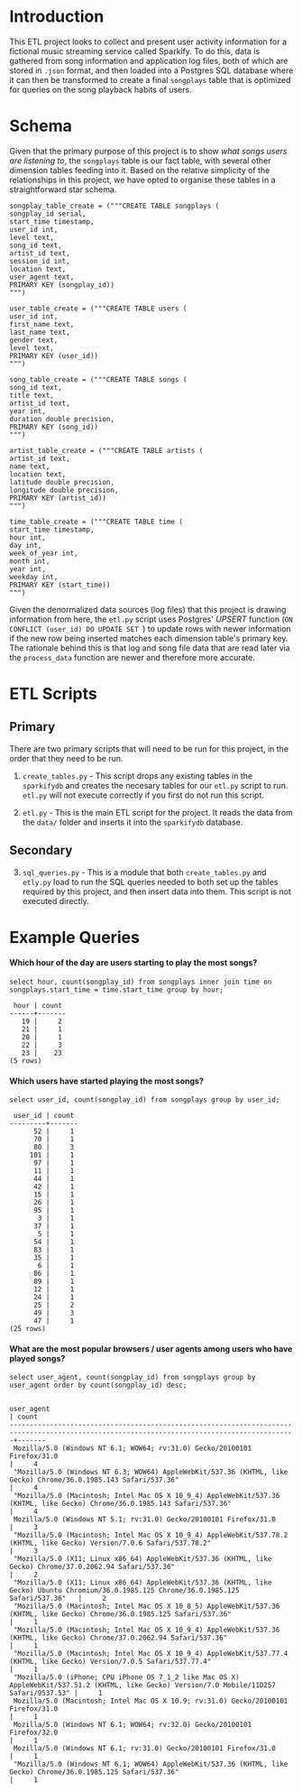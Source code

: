 # Introduction

This ETL project looks to collect and present user activity information for a fictional music streaming service called Sparkify. To do this, data is gathered from song information and application log files, both of which are stored in `.json` format, and then loaded into a Postgres SQL database where it can then be transformed to create a final `songplays` table that is optimized for queries on the song playback habits of users. 

# Schema
Given that the primary purpose of this project is to show _what songs users are listening to_, the `songplays` table is our fact table, with several other dimension tables feeding into it. Based on the relative simplicity of the relationships in this project, we have opted to organise these tables in a straightforward star schema.

```
songplay_table_create = ("""CREATE TABLE songplays (
songplay_id serial,
start_time timestamp,
user_id int,
level text,
song_id text, 
artist_id text,
session_id int,
location text,
user_agent text,
PRIMARY KEY (songplay_id))
""")

user_table_create = ("""CREATE TABLE users (
user_id int,
first_name text,
last_name text, 
gender text,
level text,
PRIMARY KEY (user_id))
""")

song_table_create = ("""CREATE TABLE songs (
song_id text, 
title text, 
artist_id text, 
year int, 
duration double precision,
PRIMARY KEY (song_id))
""")

artist_table_create = ("""CREATE TABLE artists (
artist_id text,
name text,
location text, 
latitude double precision, 
longitude double precision, 
PRIMARY KEY (artist_id))
""")

time_table_create = ("""CREATE TABLE time (
start_time timestamp,
hour int,
day int,
week_of_year int,
month int,
year int,
weekday int,
PRIMARY KEY (start_time))
""")
```

Given the denormalized data sources (log files) that this project is drawing information from here, the `etl.py` script uses Postgres' _UPSERT_ function (`ON CONFLICT (user_id) DO UPDATE SET `) to update rows with newer information if the new row being inserted matches each dimension table's primary key. The rationale behind this is that log and song file data that are read later via the `process_data` function are newer and therefore more accurate.

# ETL Scripts

## Primary
There are two primary scripts that will need to be run for this project, in the order that they need to be run.

1) `create_tables.py`  - This script drops any existing tables in the `sparkifydb` and creates the necesary tables for our `etl.py` script to run. `etl.py` will not execute correctly if you first do not run this script.

2) `etl.py` - This is the main ETL script for the project. It reads the data from the `data/` folder and inserts it into the `sparkifydb` database.

## Secondary
3) `sql_queries.py` - This is a module that both `create_tables.py` and `etly.py` load to run the SQL queries needed to both set up the tables required by this project, and then insert data into them. This script is not executed directly.


# Example Queries 

#### Which hour of the day are users starting to play the most songs?

`select hour, count(songplay_id) from songplays inner join time on songplays.start_time = time.start_time group by hour;`

```
 hour | count 
------+-------
   19 |     2
   21 |     1
   20 |     1
   22 |     3
   23 |    23
(5 rows)
```

#### Which users have started playing the most songs?

`select user_id, count(songplay_id) from songplays group by user_id;`

```
 user_id | count 
---------+-------
      52 |     1
      70 |     1
      80 |     3
     101 |     1
      97 |     1
      11 |     1
      44 |     1
      42 |     1
      15 |     1
      26 |     1
      95 |     1
       3 |     1
      37 |     1
       5 |     1
      54 |     1
      83 |     1
      35 |     1
       6 |     1
      86 |     1
      89 |     1
      12 |     1
      24 |     1
      25 |     2
      49 |     3
      47 |     1
(25 rows)
```


#### What are the most popular browsers / user agents among users who have played songs?

`select user_agent, count(songplay_id) from songplays group by user_agent order by count(songplay_id) desc;`

```
                                                                 user_agent                                                                  | count 
---------------------------------------------------------------------------------------------------------------------------------------------+-------
 Mozilla/5.0 (Windows NT 6.1; WOW64; rv:31.0) Gecko/20100101 Firefox/31.0                                                                    |     4
 "Mozilla/5.0 (Windows NT 6.3; WOW64) AppleWebKit/537.36 (KHTML, like Gecko) Chrome/36.0.1985.143 Safari/537.36"                             |     4
 "Mozilla/5.0 (Macintosh; Intel Mac OS X 10_9_4) AppleWebKit/537.36 (KHTML, like Gecko) Chrome/36.0.1985.143 Safari/537.36"                  |     4
 Mozilla/5.0 (Windows NT 5.1; rv:31.0) Gecko/20100101 Firefox/31.0                                                                           |     3
 "Mozilla/5.0 (Macintosh; Intel Mac OS X 10_9_4) AppleWebKit/537.78.2 (KHTML, like Gecko) Version/7.0.6 Safari/537.78.2"                     |     3
 "Mozilla/5.0 (X11; Linux x86_64) AppleWebKit/537.36 (KHTML, like Gecko) Chrome/37.0.2062.94 Safari/537.36"                                  |     2
 "Mozilla/5.0 (X11; Linux x86_64) AppleWebKit/537.36 (KHTML, like Gecko) Ubuntu Chromium/36.0.1985.125 Chrome/36.0.1985.125 Safari/537.36"   |     2
 "Mozilla/5.0 (Macintosh; Intel Mac OS X 10_8_5) AppleWebKit/537.36 (KHTML, like Gecko) Chrome/36.0.1985.125 Safari/537.36"                  |     1
 "Mozilla/5.0 (Macintosh; Intel Mac OS X 10_9_4) AppleWebKit/537.36 (KHTML, like Gecko) Chrome/37.0.2062.94 Safari/537.36"                   |     1
 "Mozilla/5.0 (Macintosh; Intel Mac OS X 10_9_4) AppleWebKit/537.77.4 (KHTML, like Gecko) Version/7.0.5 Safari/537.77.4"                     |     1
 "Mozilla/5.0 (iPhone; CPU iPhone OS 7_1_2 like Mac OS X) AppleWebKit/537.51.2 (KHTML, like Gecko) Version/7.0 Mobile/11D257 Safari/9537.53" |     1
 Mozilla/5.0 (Macintosh; Intel Mac OS X 10.9; rv:31.0) Gecko/20100101 Firefox/31.0                                                           |     1
 Mozilla/5.0 (Windows NT 6.1; WOW64; rv:32.0) Gecko/20100101 Firefox/32.0                                                                    |     1
 Mozilla/5.0 (Windows NT 6.1; rv:31.0) Gecko/20100101 Firefox/31.0                                                                           |     1
 "Mozilla/5.0 (Windows NT 6.1; WOW64) AppleWebKit/537.36 (KHTML, like Gecko) Chrome/36.0.1985.125 Safari/537.36"                             |     1
```
